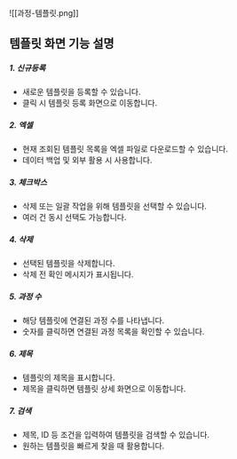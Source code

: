 
![[과정-템플릿.png]]
## 템플릿 화면 기능 설명

##### 1. **신규등록**
   - 새로운 템플릿을 등록할 수 있습니다.  
   - 클릭 시 템플릿 등록 화면으로 이동합니다.

##### 2. **엑셀**
   - 현재 조회된 템플릿 목록을 엑셀 파일로 다운로드할 수 있습니다.  
   - 데이터 백업 및 외부 활용 시 사용합니다.

##### 3. **체크박스**
   - 삭제 또는 일괄 작업을 위해 템플릿을 선택할 수 있습니다.  
   - 여러 건 동시 선택도 가능합니다.

##### 4. **삭제**
   - 선택된 템플릿을 삭제합니다.  
   - 삭제 전 확인 메시지가 표시됩니다.

##### 5. **과정 수**
   - 해당 템플릿에 연결된 과정 수를 나타냅니다.  
   - 숫자를 클릭하면 연결된 과정 목록을 확인할 수 있습니다.

##### 6. **제목**
   - 템플릿의 제목을 표시합니다.  
   - 제목을 클릭하면 템플릿 상세 화면으로 이동합니다.

##### 7. **검색**
   - 제목, ID 등 조건을 입력하여 템플릿을 검색할 수 있습니다.  
   - 원하는 템플릿을 빠르게 찾을 때 활용합니다.
